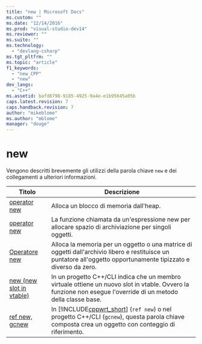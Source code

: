 ```yaml
---
title: "new | Microsoft Docs"
ms.custom: ""
ms.date: "12/14/2016"
ms.prod: "visual-studio-dev14"
ms.reviewer: ""
ms.suite: ""
ms.technology: 
  - "devlang-csharp"
ms.tgt_pltfrm: ""
ms.topic: "article"
f1_keywords: 
  - "new_CPP"
  - "new"
dev_langs: 
  - "C++"
ms.assetid: bafd8798-9185-4925-9a4e-e1b95645a05b
caps.latest.revision: 7
caps.handback.revision: 7
author: "mikeblome"
ms.author: "mblome"
manager: "douge"
---
```

# new
Vengono descritti brevemente gli utilizzi della parola chiave `new` e dei collegamenti a ulteriori informazioni.  
  
|Titolo|Descrizione|  
|------------|-----------------|  
|[operator new](/visual-cpp/c-runtime-library/operator-new-crt)|Alloca un blocco di memoria dall'heap.|  
|[operator new](../Topic/operator%20new%20\(%3Cnew%3E\).md)|La funzione chiamata da un'espressione new per allocare spazio di archiviazione per singoli oggetti.|  
|[Operatore new](/visual-cpp/cpp/new-operator-cpp)|Alloca la memoria per un oggetto o una matrice di oggetti dall'archivio libero e restituisce un puntatore all'oggetto opportunamente tipizzato e diverso da zero.|  
|[new \(new slot in vtable\)](/visual-cpp/windows/new-new-slot-in-vtable-cpp-component-extensions)|In un progetto C\+\+\/CLI indica che un membro virtuale ottiene un nuovo slot in vtable.  Ovvero la funzione non esegue l'override di un metodo della classe base.|  
|[ref new, gcnew](/visual-cpp/windows/ref-new-gcnew-cpp-component-extensions)|In [!INCLUDE[cppwrt_short](../misc/includes/cppwrt_short_md.md)] \(`ref new`\) o nel progetto C\+\+\/CLI \(`gcnew`\), questa parola chiave composta crea un oggetto con conteggio di riferimento.|